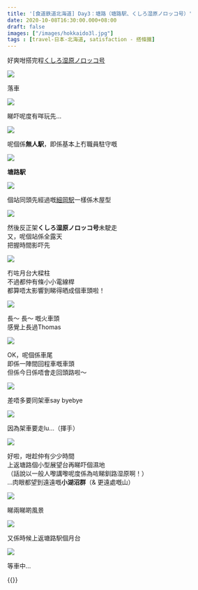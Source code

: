 ```yaml
---
title: '[食道鉄道北海道] Day3：塘路（塘路駅、くしろ湿原ノロッコ号）'
date: 2020-10-08T16:30:00.000+08:00
draft: false
images: ["/images/hokkaido3l.jpg"]
tags : [travel-日本-北海道, satisfaction - 搭條鐵]
---
```


好爽咁搭完程[くしろ湿原ノロッコ号](https://hidie.net/hokkaido3h/)  

![](/images/hokkaido3l1.jpg)

落車  
  
![](/images/hokkaido3l2.jpg)

睇吓呢度有咩玩先...

![](/images/hokkaido3l3.jpg)

呢個係**無人駅**，即係基本上冇職員駐守嘅  

![](/images/hokkaido3l.jpg)

**塘路駅**  

![](/images/hokkaido3l4.jpg)

個站同頭先經過嘅[細岡駅](https://hidie.net/hokkaido3k/)一樣係木屋型

![](/images/hokkaido3l5.jpg)

然後反正架**くしろ湿原ノロッコ号**未駛走  
又，呢個站係全露天  
把握時間影吓先  

![](/images/hokkaido3l6.jpg)

冇咗月台大樑柱  
不過都仲有條小小電線桿  
都算唔太影響到睇得晒成個車頭啦！  

![](/images/hokkaido3l7.jpg)

長～ 長～ 嘅火車頭  
感覺上長過Thomas

![](/images/hokkaido3l8.jpg)

OK，呢個係車尾  
即係一陣間回程車嘅車頭  
但係今日係唔會走回頭路啦～

![](/images/hokkaido3l9.jpg)

差唔多要同架車say byebye

![](/images/hokkaido3l10.jpg)

因為架車要走lu...（揮手）

![](/images/hokkaido3l11.jpg)

好啦，咁趁仲有少少時間  
上返塘路個小型展望台再睇吓個濕地  
（話說以一般人嚟講嚟呢度係為咗睇釧路湿原啊！）  
…肉眼都望到遠遠嘅**小湖沼群**（& 更遠處嘅山）

![](/images/hokkaido3l12.jpg)

睇兩睇啲風景  

![](/images/hokkaido3l13.jpg)

又係時候上返塘路駅個月台  

![](/images/hokkaido3l14.jpg)

等車中...  
  
  
  
{{<hokkaido>}}
